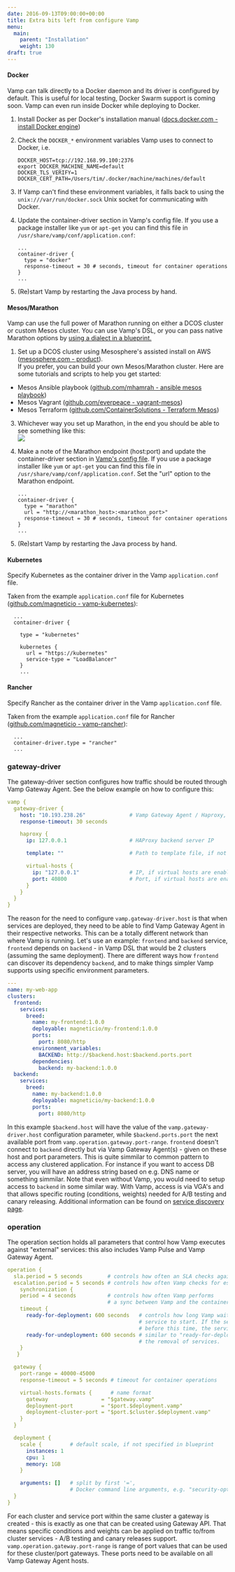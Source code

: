 ```yaml
---
date: 2016-09-13T09:00:00+00:00
title: Extra bits left from configure Vamp
menu:
  main:
    parent: "Installation"
    weight: 130
draft: true
---
```


#### Docker
Vamp can talk directly to a Docker daemon and its driver is configured by default. This is useful for local testing, Docker Swarm support is coming soon.
Vamp can even run inside Docker while deploying to Docker.

1. Install Docker as per Docker's installation manual ([docs.docker.com - install Docker engine](https://docs.docker.com/engine/installation/))
2. Check the `DOCKER_*` environment variables Vamp uses to connect to Docker, i.e.

    ```
    DOCKER_HOST=tcp://192.168.99.100:2376
    export DOCKER_MACHINE_NAME=default
    DOCKER_TLS_VERIFY=1
    DOCKER_CERT_PATH=/Users/tim/.docker/machine/machines/default
    ```

3. If Vamp can't find these environment variables, it falls back to using the `unix:///var/run/docker.sock` Unix socket for communicating with Docker.
4. Update the container-driver section in Vamp's config file. If you use a package installer like `yum` or `apt-get` you can find this file in `/usr/share/vamp/conf/application.conf`:

    ```
    ...
    container-driver {
      type = "docker"
      response-timeout = 30 # seconds, timeout for container operations
    }
    ...
    ```
5. (Re)start Vamp by restarting the Java process by hand.   

#### Mesos/Marathon
Vamp can use the full power of Marathon running on either a DCOS cluster or custom Mesos cluster. You can use Vamp's DSL, or you can pass native Marathon options by [using a dialect in a blueprint.](/documentation/using-vamp/blueprints/#dialects)  

1. Set up a DCOS cluster using Mesosphere's assisted install on AWS ([mesosphere.com - product](https://mesosphere.com/product/)).  
If you prefer, you can build your own Mesos/Marathon cluster. Here are some tutorials and scripts to help you get started:

  * Mesos Ansible playbook ([github.com/mhamrah - ansible mesos playbook](https://github.com/mhamrah/ansible-mesos-playbook))
  * Mesos Vagrant ([github.com/everpeace - vagrant-mesos](https://github.com/everpeace/vagrant-mesos))
  * Mesos Terraform ([github.com/ContainerSolutions - Terraform Mesos](https://github.com/ContainerSolutions/terraform-mesos))

3. Whichever way you set up Marathon, in the end you should be able to see something like this:  
![](/images/screens/marathon-screenshot.png)

4. Make a note of the Marathon endpoint (host:port) and update the container-driver section in [Vamp's config file](/documentation/installation/configure-vamp/). If you use a package installer like `yum` or `apt-get` you can find this file in `/usr/share/vamp/conf/application.conf`. Set the "url" option to the Marathon endpoint.

    ```
    ...
    container-driver {
      type = "marathon"
      url = "http://<marathon_host>:<marathon_port>"
      response-timeout = 30 # seconds, timeout for container operations
    }
    ...
    ```    
5. (Re)start Vamp by restarting the Java process by hand.   

#### Kubernetes
Specify Kubernetes as the container driver in the Vamp `application.conf` file.   

Taken from the example `application.conf` file for Kubernetes ([github.com/magneticio - vamp-kubernetes](https://github.com/magneticio/vamp-docker/blob/master/vamp-kubernetes/application.conf)):

```
  ...
  container-driver {

    type = "kubernetes"

    kubernetes {
      url = "https://kubernetes"
      service-type = "LoadBalancer"
    }
    ...
```

#### Rancher

Specify Rancher as the container driver in the Vamp `application.conf` file.   

Taken from the example `application.conf` file for Rancher ([github.com/magneticio - vamp-rancher](https://github.com/magneticio/vamp-docker/blob/master/vamp-rancher/application.conf)):

```
  ...
  container-driver.type = "rancher"
  ...

```

### gateway-driver

The gateway-driver section configures how traffic should be routed through Vamp Gateway Agent. See the below example on how to configure this:

```yaml
vamp {
  gateway-driver {
    host: "10.193.238.26"              # Vamp Gateway Agent / Haproxy, internal IP.
    response-timeout: 30 seconds

    haproxy {
      ip: 127.0.0.1                    # HAProxy backend server IP

      template: ""                     # Path to template file, if not specified default will be used

      virtual-hosts {
        ip: "127.0.0.1"                # IP, if virtual hosts are enabled
        port: 40800                    # Port, if virtual hosts are enabled
      }
    }
  }
}  
```

The reason for the need to configure `vamp.gateway-driver.host` is that when services are deployed, they need to be able to find Vamp Gateway Agent in their respective networks. This can be a totally different network than where Vamp is running.
Let's use an example: `frontend` and `backend` service, `frontend` depends on `backend` - in Vamp DSL that would be 2 clusters (assuming the same deployment).
There are different ways how `frontend` can discover its dependency `backend`, and to make things simpler Vamp supports using specific environment parameters.

```yaml
---
name: my-web-app
clusters:
  frontend:
    services:
      breed:
        name: my-frontend:1.0.0
        deployable: magneticio/my-frontend:1.0.0
        ports:
          port: 8080/http
        environment_variables:
          BACKEND: http://$backend.host:$backend.ports.port
        dependencies:
          backend: my-backend:1.0.0
  backend:
    services:
      breed:
        name: my-backend:1.0.0
        deployable: magneticio/my-backend:1.0.0
        ports:
          port: 8080/http

```
In this example `$backend.host` will have the value of the `vamp.gateway-driver.host` configuration parameter, while `$backend.ports.port` the next available port from `vamp.operation.gateway.port-range`.
`frontend` doesn't connect to `backend` directly but via Vamp Gateway Agent(s) - given on these host and port parameters.
This is quite simmilar to common pattern to access any clustered application.
For instance if you want to access DB server, you will have an address string based on e.g. DNS name or something simmilar.
Note that even without Vamp, you would need to setup access to `backend` in some similar way.
With Vamp, access is via VGA's and that allows specific routing (conditions, weights) needed for A/B testing and canary releasing.
Additional information can be found on [service discovery page](/documentation/how-vamp-works/service-discovery/).

### operation

The operation section holds all parameters that control how Vamp executes against "external" services: this also includes Vamp Pulse and Vamp Gateway Agent.

```yaml
operation {
  sla.period = 5 seconds        # controls how often an SLA checks against metrics
  escalation.period = 5 seconds # controls how often Vamp checks for escalation events
	synchronization {
    period = 4 seconds          # controls how often Vamp performs
                                # a sync between Vamp and the container driver.
    timeout {
      ready-for-deployment: 600	seconds   # controls how long Vamp waits for a
                                          # service to start. If the service is not started
                                          # before this time, the service is registered as "error"
      ready-for-undeployment: 600 seconds # similar to "ready-for-deployment", but for
                                          # the removal of services.
    }
   }

  gateway {
    port-range = 40000-45000
    response-timeout = 5 seconds # timeout for container operations

    virtual-hosts.formats {      # name format
      gateway                 = "$gateway.vamp"
      deployment-port         = "$port.$deployment.vamp"
      deployment-cluster-port = "$port.$cluster.$deployment.vamp"
    }
  }

  deployment {
    scale {         # default scale, if not specified in blueprint
      instances: 1
      cpu: 1
      memory: 1GB
    }

    arguments: []   # split by first '=',
                    # Docker command line arguments, e.g. "security-opt=seccomp:unconfined"
  }
}
```  

For each cluster and service port within the same cluster a gateway is created - this is exactly as one that can be created using Gateway API.
That means specific conditions and weights can be applied on traffic to/from cluster services - A/B testing and canary releases support.
`vamp.operation.gateway.port-range` is range of port values that can be used for these cluster/port gateways.
These ports need to be available on all Vamp Gateway Agent hosts.



